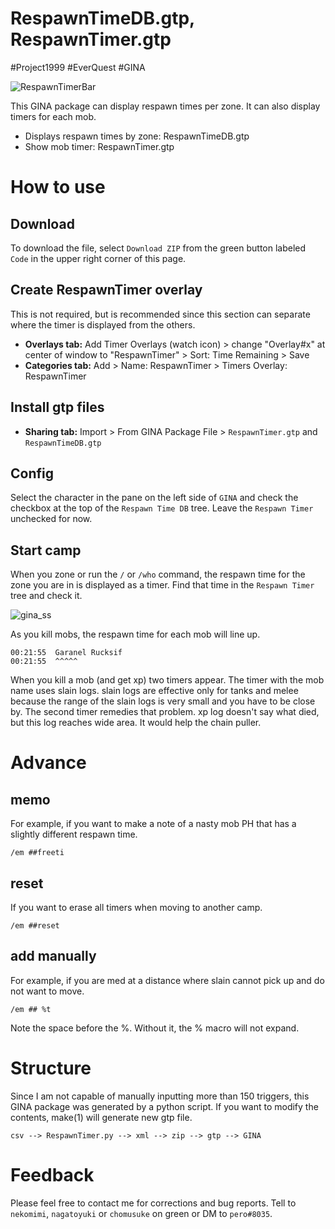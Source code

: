 # RespawnTimeDB.gtp, RespawnTimer.gtp

#Project1999 #EverQuest #GINA

![RespawnTimerBar](https://user-images.githubusercontent.com/31529757/184501743-60a690e0-284d-4092-ad1a-f4be8d208629.png)

This GINA package can display respawn times per zone. It can also display timers for each mob.

- Displays respawn times by zone: RespawnTimeDB.gtp
- Show mob timer: RespawnTimer.gtp

# How to use

## Download
To download the file, select `Download ZIP` from the green button labeled `Code` in the upper right corner of this page.
 
## Create RespawnTimer overlay

This is not required, but is recommended since this section can separate where the timer is displayed from the others.

- **Overlays tab:** Add Timer Overlays (watch icon) > change "Overlay#x" at center of window to "RespawnTimer" > Sort: Time Remaining > Save
- **Categories tab:** Add > Name: RespawnTimer > Timers Overlay: RespawnTimer

## Install gtp files
- **Sharing tab:** Import > From GINA Package File > `RespawnTimer.gtp` and `RespawnTimeDB.gtp`

## Config
Select the character in the pane on the left side of `GINA` and check the checkbox at the top of the `Respawn Time DB` tree. Leave the `Respawn Timer` unchecked for now.

## Start camp
When you zone or run the `/` or `/who` command, the respawn time for the zone you are in is displayed as a timer.
Find that time in the `Respawn Timer` tree and check it.

![gina_ss](https://user-images.githubusercontent.com/31529757/184545007-ac9527cd-d25f-4b58-86fc-7962d0fc9b78.png)

As you kill mobs, the respawn time for each mob will line up.

```
00:21:55  Garanel Rucksif
00:21:55  ^^^^^
```

When you kill a mob (and get xp) two timers appear. The timer with the mob name uses slain logs. slain logs are effective only for tanks and melee because the range of the slain logs is very small and you have to be close by. The second timer remedies that problem. xp log doesn't say what died, but this log reaches wide area. It would help the chain puller.

# Advance

## memo
For example, if you want to make a note of a nasty mob PH that has a slightly different respawn time.
```
/em ##freeti
```

## reset
If you want to erase all timers when moving to another camp.
```
/em ##reset
```

## add manually
For example, if you are med at a distance where slain cannot pick up and do not want to move.
```
/em ## %t
```
Note the space before the %. Without it, the % macro will not expand.

# Structure

Since I am not capable of manually inputting more than 150 triggers, this GINA package was generated by a python script.
If you want to modify the contents, make(1) will generate new gtp file.
```
csv --> RespawnTimer.py --> xml --> zip --> gtp --> GINA
```

# Feedback

Please feel free to contact me for corrections and bug reports.
Tell to `nekomimi`, `nagatoyuki` or `chomusuke` on green or DM to `pero#8035`.
